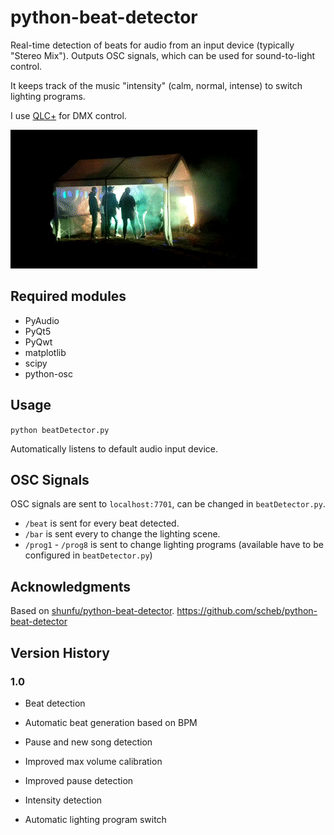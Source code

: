 # python-beat-detector

Real-time detection of beats for audio from an input device (typically "Stereo Mix"). Outputs OSC signals, which can be
used for sound-to-light control.

It keeps track of the music "intensity" (calm, normal, intense) to switch lighting programs.

I use [QLC+](https://github.com/mcallegari/qlcplus) for DMX control.

![Video](video.gif)

## Required modules

- PyAudio
- PyQt5
- PyQwt
- matplotlib
- scipy
- python-osc

## Usage

`python beatDetector.py`

Automatically listens to default audio input device.

## OSC Signals

OSC signals are sent to `localhost:7701`, can be changed in `beatDetector.py`.

- `/beat` is sent for every beat detected.
- `/bar` is sent every to change the lighting scene.
- `/prog1` - `/prog8` is sent to change lighting programs (available have to be configured in `beatDetector.py`)

## Acknowledgments

Based on [shunfu/python-beat-detector](https://github.com/shunfu/python-beat-detector).
https://github.com/scheb/python-beat-detector

## Version History

### 1.0

- Beat detection
- Automatic beat generation based on BPM
- Pause and new song detection

- Improved max volume calibration
- Improved pause detection
- Intensity detection
- Automatic lighting program switch
